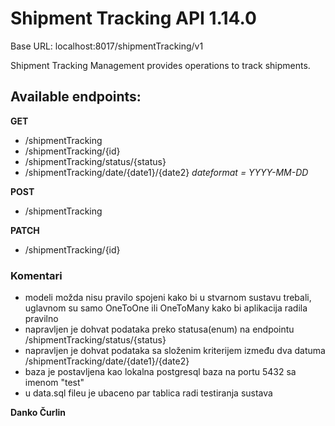 # Shipment Tracking API 1.14.0 

Base URL: localhost:8017/shipmentTracking/v1

Shipment Tracking Management provides operations to track shipments.


## Available endpoints:
**GET**
- /shipmentTracking
- /shipmentTracking/{id}
- /shipmentTracking/status/{status}
- /shipmentTracking/date/{date1}/{date2}
*dateformat = YYYY-MM-DD*

**POST**
- /shipmentTracking

**PATCH**
- /shipmentTracking/{id}


### Komentari
- modeli možda nisu pravilo spojeni kako bi u stvarnom sustavu trebali, uglavnom su samo OneToOne ili OneToMany kako bi aplikacija radila pravilno
- napravljen je dohvat podataka preko statusa(enum) na endpointu /shipmentTracking/status/{status}
- napravljen je dohvat podataka sa složenim kriterijem između dva datuma /shipmentTracking/date/{date1}/{date2}
- baza je postavljena kao lokalna postgresql baza na portu 5432 sa imenom "test"
- u data.sql fileu je ubaceno par tablica radi testiranja sustava


**Danko Čurlin**
